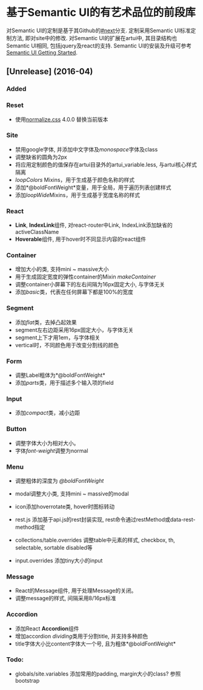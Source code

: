 # 基于Semantic UI的有艺术品位的前段库
对Semantic UI的定制是基于其Github的[#next][1]分支. 定制采用Semantic UI标准定制方法, 即对site中的修改. 
对Semantic UI的扩展在artui中, 其目录结构也Semantic UI相同, 包括jquery及react的支持.
Semantic UI的安装及升级可参考[Semantic UI Getting Started][2].

## [Unrelease] (2016-04)
### Added

### Reset
- 使用[normalize.css][3] 4.0.0 替换当前版本

### Site
- 禁用google字体, 并添加中文字体及*monospace*字体及class
- 调整缺省的圆角为2px
- 将应用定制颜色的值保存在artui目录外的artui_variable.less, 与artui核心样式隔离
- *loopColors* Mixins，用于生成基于颜色名称的样式
- 添加*@boldFontWeight*变量，用于全局，用于遍历列表创建样式
- 添加*loopWide*Mixins，用于生成基于宽度名称的样式

### React
- **Link**, **IndexLink**组件, 对react-router中Link, IndexLink添加缺省的activeClassName 
- **Hoverable**组件, 用于hover时不同显示内容的react组件

### Container
- 增加大小的类, 支持mini ~ massive大小
- 用于生成固定宽度的弹性container的Mixin *makeContainer*
- 调整container小屏幕下的左右间隔为16px固定大小, 与字体无关
- 添加*basic*类，代表在任何屏幕下都是100%的宽度

### Segment
- 添加*flat*类，去掉凸起效果
- segment左右边距采用16px固定大小，与字体无关
- segment上下才用1em，与字体相关
- vertical时，不同颜色用于改变分割线的颜色

### Form
- 调整Label粗体为*@boldFontWeight*
- 添加*parts*类，用于描述多个输入项的field

### Input
- 添加*compact*类，减小边距

### Button
- 调整字体大小为相对大小。
- 字体*font-weight*调整为normal

### Menu
- 调整粗体的深度为 *@boldFontWeight*

- modal调整大小类, 支持mini ~ massive的modal
- icon添加hoverrotate类, hover时图标转动
- rest.js 添加基于api.js的rest封装实现, rest命令通过restMethod或data-rest-method指定
- collections/table.overrides 调整table中元素的样式, checkbox, th, selectable, sortable disabled等
- input.overrides 添加tiny大小的input

### Message
- React的Message组件, 用于处理Message的关闭。
- 调整message的样式, 间隔采用8/16px标准

### Accordion
- 添加React **Accordion**组件
- 增加accordion *dividing*类用于分割title, 并支持多种颜色
- title字体大小比content字体大一个号, 且为粗体*@boldFontWeight*

### Todo:
- globals/site.variables 添加常用的padding, margin大小的class? 参照bootstrap

[1]:https://github.com/necolas/normalize.css
[2]:https://github.com/Semantic-Org/Semantic-UI/blob/next/RELEASE-NOTES.md
[3]:http://semantic-ui.com/introduction/getting-started.html